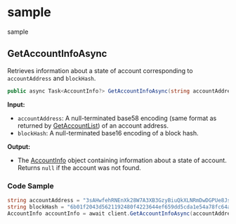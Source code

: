 # sample
sample

## GetAccountInfoAsync
Retrieves information about a state of account corresponding to `accountAddress` and `blockHash`. 

```csharp
public async Task<AccountInfo?> GetAccountInfoAsync(string accountAddress, string blockHash);
```

**Input:**

- `accountAddress`: A null-terminated base58 encoding (same format as returned by [GetAccountList](https://www.nuget.org/packages/StyleCop.Analyzers/)) of an account address. 
- `blockHash`: A null-terminated base16 encoding of a block hash. 


**Output:**

- The [AccountInfo](https://www.nuget.org/packages/StyleCop.Analyzers/) object containing information about a state of account. Returns `null` if the account was not found.

### Code Sample
```csharp
string accountAddress = "3sAHwfehRNEnXk28W7A3XB3GzyBiuQkXLNRmDwDGPUe8JsoAcU";
string blockHash = "6b01f2043d5621192480f4223644ef659dd5cda1e54a78fc64ad642587c73def";
AccountInfo accountInfo = await client.GetAccountInfoAsync(accountAddress, blockHash);
```

